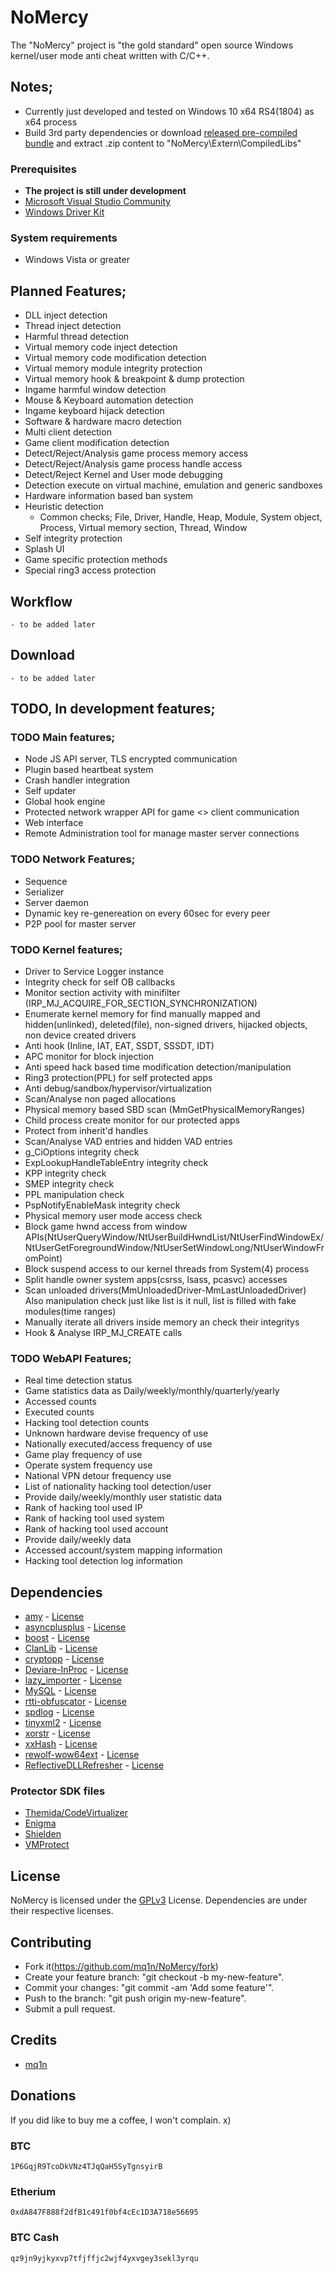# NoMercy

The "NoMercy" project is "the gold standard" open source Windows kernel/user mode anti cheat written with C/C++.  

## Notes;
* Currently just developed and tested on Windows 10 x64 RS4(1804) as x64 process
* Build 3rd party dependencies or download [released pre-compiled bundle](https://github.com/mq1n/NoMercy/releases/download/v1.0/CompiledLibs.zip) and extract .zip content to "NoMercy\Extern\CompiledLibs"

### Prerequisites
* **The project is still under development**
* [Microsoft Visual Studio Community](https://visualstudio.microsoft.com/downloads/)
* [Windows Driver Kit](https://docs.microsoft.com/en-us/windows-hardware/drivers/download-the-wdk)

### System requirements
* Windows Vista or greater

## Planned Features;
* DLL inject detection
* Thread inject detection
* Harmful thread detection
* Virtual memory code inject detection
* Virtual memory code modification detection
* Virtual memory module integrity protection
* Virtual memory hook & breakpoint & dump protection
* Ingame harmful window detection
* Mouse & Keyboard automation detection
* Ingame keyboard hijack detection
* Software & hardware macro detection
* Multi client detection
* Game client modification detection
* Detect/Reject/Analysis game process memory access
* Detect/Reject/Analysis game process handle access
* Detect/Reject Kernel and User mode debugging
* Detection execute on virtual machine, emulation and generic sandboxes
* Hardware information based ban system
* Heuristic detection
	* Common checks; File, Driver, Handle, Heap, Module, System object, Process, Virtual memory section, Thread, Window
* Self integrity protection
* Splash UI
* Game specific protection methods
* Special ring3 access protection

## Workflow
	- to be added later

## Download
	- to be added later

## TODO, In development features;

### TODO Main features;

* Node JS API server, TLS encrypted communication
* Plugin based heartbeat system
* Crash handler integration
* Self updater
* Global hook engine
* Protected network wrapper API for game <> client communication
* Web interface
* Remote Administration tool for manage master server connections

### TODO Network Features;

* Sequence
* Serializer
* Server daemon
* Dynamic key re-genereation on every 60sec for every peer
* P2P pool for master server

### TODO Kernel features;

* Driver to Service Logger instance
* Integrity check for self OB callbacks
* Monitor section activity with minifilter (IRP_MJ_ACQUIRE_FOR_SECTION_SYNCHRONIZATION)
* Enumerate kernel memory for find manually mapped and hidden(unlinked), deleted(file), non-signed drivers, hijacked objects, non device created drivers
* Anti hook (Inline, IAT, EAT, SSDT, SSSDT, IDT)
* APC monitor for block injection
* Anti speed hack based time modification detection/manipulation
* Ring3 protection(PPL) for self protected apps
* Anti debug/sandbox/hypervisor/virtualization
* Scan/Analyse non paged allocations
* Physical memory based SBD scan (MmGetPhysicalMemoryRanges)
* Child process create monitor for our protected apps
* Protect from inherit'd handles
* Scan/Analyse VAD entries and hidden VAD entries
* g_CiOptions integrity check
* ExpLookupHandleTableEntry integrity check
* KPP integrity check
* SMEP integrity check
* PPL manipulation check
* PspNotifyEnableMask integrity check
* Physical memory user mode access check
* Block game hwnd access from window APIs(NtUserQueryWindow/NtUserBuildHwndList/NtUserFindWindowEx/NtUserGetForegroundWindow/NtUserSetWindowLong/NtUserWindowFromPoint)
* Block suspend access to our kernel threads from System(4) process
* Split handle owner system apps(csrss, lsass, pcasvc) accesses
* Scan unloaded drivers(MmUnloadedDriver-MmLastUnloadedDriver) Also manipulation check just like list is it null, list is filled with fake modules(time ranges)
* Manually iterate all drivers inside memory an check their integritys
* Hook & Analyse IRP_MJ_CREATE calls

### TODO WebAPI Features;

* Real time detection status
* Game statistics data as Daily/weekly/monthly/quarterly/yearly
* Accessed counts
* Executed counts
* Hacking tool detection counts
* Unknown hardware devise frequency of use
* Nationally executed/access frequency of use
* Game play frequency of use
* Operate system frequency use
* National VPN detour frequency use
* List of nationality hacking tool detection/user
* Provide daily/weekly/monthly user statistic data
* Rank of hacking tool used IP
* Rank of hacking tool used system
* Rank of hacking tool used account
* Provide daily/weekly data
* Accessed account/system mapping information
* Hacking tool detection log information

## Dependencies

* [amy](https://github.com/liancheng/amy) - [License](https://github.com/liancheng/amy/blob/master/LICENSE)
* [asyncplusplus](https://github.com/Amanieu/asyncplusplus) - [License](https://github.com/Amanieu/asyncplusplus/blob/master/LICENSE)
* [boost](https://github.com/boostorg/) - [License](https://www.boost.org/users/license.html)
* [ClanLib](https://github.com/sphair/ClanLib) - [License](https://github.com/sphair/ClanLib/blob/master/COPYING)
* [cryptopp](https://github.com/weidai11/cryptopp/) - [License](https://github.com/weidai11/cryptopp/blob/master/License.txt)
* [Deviare-InProc](https://github.com/nektra/Deviare-InProc/) - [License](https://github.com/nektra/Deviare-InProc/blob/master/LICENSE.GPL)
* [lazy_importer](https://github.com/JustasMasiulis/lazy_importer) - [License](https://github.com/JustasMasiulis/lazy_importer/blob/master/LICENSE)
* [MySQL](https://www.mysql.com/products/connector/) - [License](https://downloads.mysql.com/docs/licenses/connector-j-5.1-gpl-en.pdf)
* [rtti-obfuscator](https://github.com/koemeet/rtti-obfuscator) - [License](https://github.com/koemeet/rtti-obfuscator/blob/master/LICENSE)
* [spdlog](https://github.com/gabime/spdlog) - [License](https://github.com/gabime/spdlog/blob/v1.x/LICENSE)
* [tinyxml2](https://github.com/leethomason/tinyxml2) - [License](https://www.zlib.net/zlib_license.html)
* [xorstr](https://github.com/JustasMasiulis/xorstr) - [License](https://github.com/JustasMasiulis/xorstr/blob/master/LICENSE)
* [xxHash](https://github.com/Cyan4973/xxHash) - [License](https://github.com/Cyan4973/xxHash/blob/dev/LICENSE)
* [rewolf-wow64ext](https://github.com/rwfpl/rewolf-wow64ext) - [License](https://github.com/rwfpl/rewolf-wow64ext/blob/master/lgpl-3.0.txt)
* [ReflectiveDLLRefresher](https://github.com/CylanceVulnResearch/ReflectiveDLLRefresher) - [License](https://github.com/CylanceVulnResearch/ReflectiveDLLRefresher/blob/master/LICENSE)

### Protector SDK files
* [Themida/CodeVirtualizer](https://www.oreans.com)
* [Enigma](https://enigmaprotector.com)
* [Shielden](http://safengine.com)
* [VMProtect](http://vmpsoft.com)

## License
NoMercy is licensed under the [GPLv3](https://github.com/mq1n/NoMercy/blob/master/LICENSE) License. Dependencies are under their respective licenses.

## Contributing
* Fork it(https://github.com/mq1n/NoMercy/fork)
* Create your feature branch: "git checkout -b my-new-feature".
* Commit your changes: "git commit -am 'Add some feature'".
* Push to the branch: "git push origin my-new-feature".
* Submit a pull request.

## Credits
- [mq1n](https://github.com/mq1n)

## Donations
If you did like to buy me a coffee, I won't complain. x)

### BTC
	1P6GqjR9TcoDkVNz4TJqQaH5SyTgnsyirB

### Etherium
	0xdA847F888f2dfB1c491f0bf4cEc1D3A718e56695

### BTC Cash
	qz9jn9yjkyxvp7tfjffjc2wjf4yxvgey3sekl3yrqu

